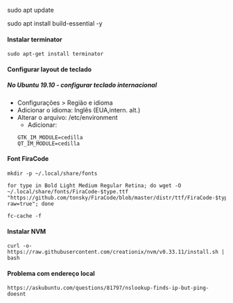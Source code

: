 sudo apt update

sudo apt install build-essential -y

#### Instalar terminator
```
sudo apt-get install terminator
```


#### Configurar layout de teclado

##### No Ubuntu 19.10 - configurar teclado internacional
 - Configurações > Região e idioma
  - Adicionar o idioma: Inglês (EUA,intern. alt.)
  - Alterar o arquivo: /etc/environment
     - Adicionar:
     ```
     GTK_IM_MODULE=cedilla
     QT_IM_MODULE=cedilla
     ```

#### Font FiraCode
``` 
mkdir -p ~/.local/share/fonts
```
```
for type in Bold Light Medium Regular Retina; do wget -O ~/.local/share/fonts/FiraCode-$type.ttf "https://github.com/tonsky/FiraCode/blob/master/distr/ttf/FiraCode-$type.ttf?raw=true"; done
```
``` 
fc-cache -f
```

#### Instalar NVM
```
curl -o- https://raw.githubusercontent.com/creationix/nvm/v0.33.11/install.sh | bash
```

#### Problema com endereço local
```
https://askubuntu.com/questions/81797/nslookup-finds-ip-but-ping-doesnt
```
